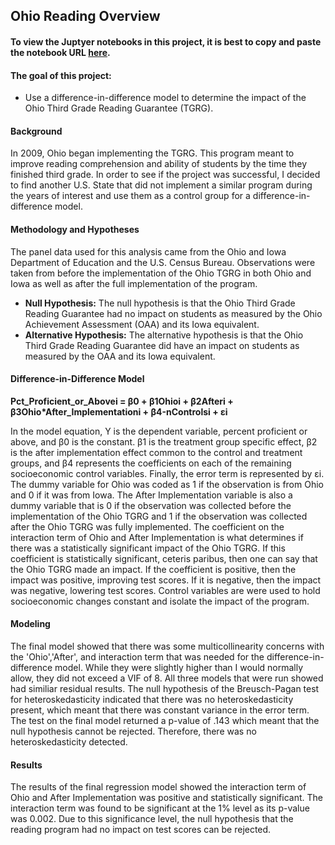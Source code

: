 ## Ohio Reading Overview
#### To view the Juptyer notebooks in this project, it is best to copy and paste the notebook URL [here](https://nbviewer.jupyter.org/).

#### The goal of this project:
 - Use a difference-in-difference model to determine the impact of the Ohio Third Grade Reading Guarantee (TGRG).

#### Background
In 2009, Ohio began implementing the TGRG. This program meant to improve reading comprehension and ability of students by the time they finished third grade. In order to see if the project was successful, I decided to find another U.S. State that did not implement a similar program during the years of interest and use them as a control group for a difference-in-difference model.

#### Methodology and Hypotheses 
The panel data used for this analysis came from the Ohio and Iowa Department of Education and the U.S. Census Bureau. Observations were taken from before the implementation of the Ohio TGRG in both Ohio and Iowa as well as after the full implementation of the program.
* **Null Hypothesis:** The null hypothesis is that the Ohio Third Grade Reading Guarantee had no impact on students as measured by the Ohio Achievement Assessment (OAA) and its Iowa equivalent.
* **Alternative Hypothesis:** The alternative hypothesis is that the Ohio Third Grade Reading Guarantee did have an impact on students as measured by the OAA and its Iowa equivalent.

#### Difference-in-Difference Model

**Pct_Proficient_or_Abovei = β0 + β1Ohioi + β2Afteri + β3Ohio*After_Implementationi + β4-nControlsi + εi**

In the model equation, Y is the dependent variable, percent proficient or above, and β0 is the constant. β1 is the treatment group specific effect, β2 is the after implementation effect common to the control and treatment groups, and β4 represents the coefficients on each of the remaining socioeconomic control variables. Finally, the error term is represented by εi. The dummy variable for Ohio was coded as 1 if the observation is from Ohio and 0 if it was from Iowa. The After Implementation variable is also a dummy variable that is 0 if the observation was collected before the implementation of the Ohio TGRG and 1 if the observation was collected after the Ohio TGRG was fully implemented. The coefficient on the interaction term of Ohio and After Implementation is what determines if there was a statistically significant impact of the Ohio TGRG. If this coefficient is statistically significant, ceteris paribus, then one can say that the Ohio TGRG made an impact. If the coefficient is positive, then the impact was positive, improving test scores. If it is negative, then the impact was negative, lowering test scores. Control variables are were used to hold socioeconomic changes constant and isolate the impact of the program.

#### Modeling
The final model showed that there was some multicollinearity concerns with the 'Ohio','After', and interaction term that was needed for the difference-in-difference model. While they were slightly higher than I would normally allow, they did not exceed a VIF of 8. All three models that were run showed had similiar residual results. The null hypothesis of the Breusch-Pagan test for heteroskedasticity indicated that there was no heteroskedasticity present, which meant that there was constant variance in the error term. The test on the final model returned a p-value of .143 which meant that the null hypothesis cannot be rejected. Therefore, there was no heteroskedasticity detected.

#### Results
The results of the final regression model showed the interaction term of Ohio and After Implementation was positive and statistically significant. The interaction term was found to be significant at the 1% level as its p-value was 0.002. Due to this significance level, the null hypothesis that the reading program had no impact on test scores can be rejected.
